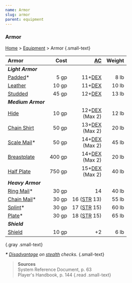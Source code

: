 ```yaml
---
name: Armor
slug: armor
parent: equipment
---
```

### Armor
[Home](dm-operations-center) > [Equipment](equipment-menu) > Armor {.small-text}

| Armor                                  | Cost   | [AC](armor-class)                | Weight   |
| :------------------------------------- | -----: | -------------------------------: | -------: |
| ***Light Armor***                                                                          ||||
| [Padded](/item/padded)*                |   5 gp |              11+[DEX](dexterity) |     8 lb |
| [Leather](/item/leather)               |  10 gp |              11+[DEX](dexterity) |    10 lb |
| [Studded](/item/studded-leather)       |  45 gp |              12+[DEX](dexterity) |    13 lb |
| ***Medium Armor***                                                                         ||||
| [Hide](/item/hide)                     |  10 gp | 12+[DEX](dexterity)<br/> (Max 2) |    12 lb |
| [Chain Shirt](/item/chain-shirt)       |  50 gp | 13+[DEX](dexterity)<br/> (Max 2) |    20 lb |
| [Scale Mail](/item/scale-mail)*        |  50 gp | 14+[DEX](dexterity)<br/> (Max 2) |    45 lb |
| [Breastplate](/item/breastplate)       | 400 gp | 14+[DEX](dexterity)<br/> (Max 2) |    20 lb |
| [Half Plate](/item/half-plate)         | 750 gp | 15+[DEX](dexterity)<br/> (Max 2) |    40 lb |
| ***Heavy Armor***                                                                          ||||
| [Ring Mail](/item/ring-mail)*          |  30 gp |                               14 |    40 lb |
| [Chain Mail](/item/chain-mail)*        |  30 gp |          16 ([STR](strength) 13) |    55 lb |
| [Splint](/item/splint)*                |  30 gp |          17 ([STR](strength) 15) |    60 lb |
| [Plate](/item/plate)*                  |  30 gp |          18 ([STR](strength) 15) |    65 lb |
| ***Shield***                                                                               ||||
| [Shield](/item/shield)                 |  10 gp |                               +2 |     6 lb |
{.gray .small-text}

***\*** [Disadvantage](advantage-and-disadvantage) on [stealth](stealth) checks.* {.small-text}

> **Sources** <br/>
> System Reference Document, p. 63<br/>
> Player's Handbook, p. 144
{.read .small-text}